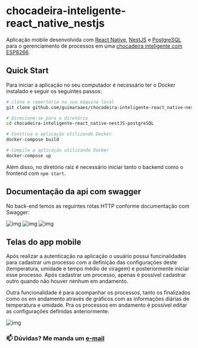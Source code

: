 # chocadeira-inteligente-react_native_nestjs

Aplicação mobile desenvolvida com [React Native](https://nestjs.com/), [NestJS](https://reactnative.dev/) e [PostgreSQL](https://www.postgresql.org/) para o gerenciamento de processos em uma [chocadeira inteligente com ESP8266](https://github.com/guimaraaes/chocadeira-inteligente-sistema-embarcado).


## Quick Start

Para iniciar a aplicação no seu computador é necessário ter o Docker instalado e seguir os seguintes passos:

```bash
# clone o repertório na sua máquina local
git clone github.com/guimaraaes/chocadeira-inteligente-react_native-nestJS-postgreSQL.git

# Direcione-se para o diretório
cd chocadeira-inteligente-react_native-nestJS-postgreSQL

# Construa a aplicação utilizando Docker
docker-compose build

# Compile a aplicação utilizando Docker
docker-compose up
```

Além disso, no diretório raiz é necessário iniciar tanto o backend como o frontend com ``` npm start ```.

## Documentação da api com swagger
No back-end temos as reguintes rotas HTTP conforme documentação com Swagger:

![img](https://github.com/guimaraaes/chocadeira-inteligente-react_native/blob/main/assets/swagger1.png)
![img](https://github.com/guimaraaes/chocadeira-inteligente-react_native/blob/main/assets/swagger2.png)
![img](https://github.com/guimaraaes/chocadeira-inteligente-react_native/blob/main/assets/swagger3.png)

## Telas do app mobile

Após realizar a autenticação na aplicação o usuário possui funcinalidades para cadastrar um processo com a definição das configurações deste (temperatura, umidade e tempo médio de viragem) e posteriormente iniciar esse processo. Após cadastrar um processo, apenas é possível cadastrar outro quando não houver nenhum em andamento.

Outra funcionalidade é para acompanhar os processos, tanto os finalizados como os em andamento através de gráficos com as informações diárias de temperatura e umidade. Pra os processos em andamento é possível editar as configurações definidas anteriormente.

![img](https://github.com/guimaraaes/chocadeira-inteligente-react_native/blob/main/assets/telas.png)

### :mailbox: Dúvidas? Me manda um [e-mail](sguimaraaes@gmail.com) 
